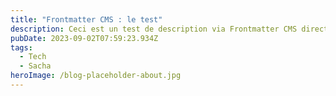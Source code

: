 ```yaml
---
title: "Frontmatter CMS : le test"
description: Ceci est un test de description via Frontmatter CMS directement dans VSCodeCeci est un test de description via Frontmatter CMS directement dans VSCode
pubDate: 2023-09-02T07:59:23.934Z
tags:
  - Tech
  - Sacha
heroImage: /blog-placeholder-about.jpg
---
```

